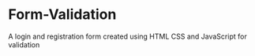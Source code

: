 # Form-Validation
A login and registration form created using HTML CSS and JavaScript for validation
